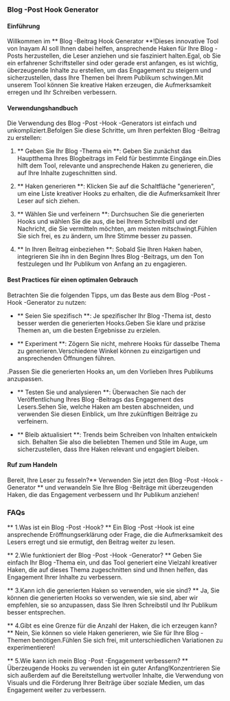### Blog -Post Hook Generator

#### Einführung
Willkommen im ** Blog -Beitrag Hook Generator **!Dieses innovative Tool von Inayam AI soll Ihnen dabei helfen, ansprechende Haken für Ihre Blog -Posts herzustellen, die Leser anziehen und sie fasziniert halten.Egal, ob Sie ein erfahrener Schriftsteller sind oder gerade erst anfangen, es ist wichtig, überzeugende Inhalte zu erstellen, um das Engagement zu steigern und sicherzustellen, dass Ihre Themen bei Ihrem Publikum schwingen.Mit unserem Tool können Sie kreative Haken erzeugen, die Aufmerksamkeit erregen und Ihr Schreiben verbessern.

#### Verwendungshandbuch
Die Verwendung des Blog -Post -Hook -Generators ist einfach und unkompliziert.Befolgen Sie diese Schritte, um Ihren perfekten Blog -Beitrag zu erstellen:

1. ** Geben Sie Ihr Blog -Thema ein **: Geben Sie zunächst das Hauptthema Ihres Blogbeitrags im Feld für bestimmte Eingänge ein.Dies hilft dem Tool, relevante und ansprechende Haken zu generieren, die auf Ihre Inhalte zugeschnitten sind.

2. ** Haken generieren **: Klicken Sie auf die Schaltfläche "generieren", um eine Liste kreativer Hooks zu erhalten, die die Aufmerksamkeit Ihrer Leser auf sich ziehen.

3. ** Wählen Sie und verfeinern **: Durchsuchen Sie die generierten Hooks und wählen Sie die aus, die bei Ihrem Schreibstil und der Nachricht, die Sie vermitteln möchten, am meisten mitschwingt.Fühlen Sie sich frei, es zu ändern, um Ihre Stimme besser zu passen.

4. ** In Ihren Beitrag einbeziehen **: Sobald Sie Ihren Haken haben, integrieren Sie ihn in den Beginn Ihres Blog -Beitrags, um den Ton festzulegen und Ihr Publikum von Anfang an zu engagieren.

#### Best Practices für einen optimalen Gebrauch
Betrachten Sie die folgenden Tipps, um das Beste aus dem Blog -Post -Hook -Generator zu nutzen:

- ** Seien Sie spezifisch **: Je spezifischer Ihr Blog -Thema ist, desto besser werden die generierten Hooks.Geben Sie klare und präzise Themen an, um die besten Ergebnisse zu erzielen.

- ** Experiment **: Zögern Sie nicht, mehrere Hooks für dasselbe Thema zu generieren.Verschiedene Winkel können zu einzigartigen und ansprechenden Öffnungen führen.

.Passen Sie die generierten Hooks an, um den Vorlieben Ihres Publikums anzupassen.

- ** Testen Sie und analysieren **: Überwachen Sie nach der Veröffentlichung Ihres Blog -Beitrags das Engagement des Lesers.Sehen Sie, welche Haken am besten abschneiden, und verwenden Sie diesen Einblick, um Ihre zukünftigen Beiträge zu verfeinern.

- ** Bleib aktualisiert **: Trends beim Schreiben von Inhalten entwickeln sich. Behalten Sie also die beliebten Themen und Stile im Auge, um sicherzustellen, dass Ihre Haken relevant und engagiert bleiben.

#### Ruf zum Handeln
Bereit, Ihre Leser zu fesseln?** Verwenden Sie jetzt den Blog -Post -Hook -Generator ** und verwandeln Sie Ihre Blog -Beiträge mit überzeugenden Haken, die das Engagement verbessern und Ihr Publikum anziehen!

### FAQs

** 1.Was ist ein Blog -Post -Hook? **
Ein Blog -Post -Hook ist eine ansprechende Eröffnungserklärung oder Frage, die die Aufmerksamkeit des Lesers erregt und sie ermutigt, den Beitrag weiter zu lesen.

** 2.Wie funktioniert der Blog -Post -Hook -Generator? **
Geben Sie einfach Ihr Blog -Thema ein, und das Tool generiert eine Vielzahl kreativer Haken, die auf dieses Thema zugeschnitten sind und Ihnen helfen, das Engagement Ihrer Inhalte zu verbessern.

** 3.Kann ich die generierten Haken so verwenden, wie sie sind? **
Ja, Sie können die generierten Hooks so verwenden, wie sie sind, aber wir empfehlen, sie so anzupassen, dass Sie Ihren Schreibstil und Ihr Publikum besser entsprechen.

** 4.Gibt es eine Grenze für die Anzahl der Haken, die ich erzeugen kann? **
Nein, Sie können so viele Haken generieren, wie Sie für Ihre Blog -Themen benötigen.Fühlen Sie sich frei, mit unterschiedlichen Variationen zu experimentieren!

** 5.Wie kann ich mein Blog -Post -Engagement verbessern? **
Überzeugende Hooks zu verwenden ist ein guter Anfang!Konzentrieren Sie sich außerdem auf die Bereitstellung wertvoller Inhalte, die Verwendung von Visuals und die Förderung Ihrer Beiträge über soziale Medien, um das Engagement weiter zu verbessern.